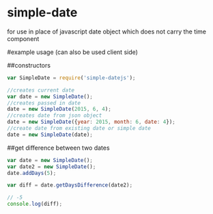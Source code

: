 # simple-date
for use in place of javascript date object which does not carry the time component

#example usage
(can also be used client side)

##constructors

```javascript
var SimpleDate = require('simple-datejs');

//creates current date
var date = new SimpleDate();
//creates passed in date
date = new SimpleDate(2015, 6, 4);
//creates date from json object
date = new SimpleDate({year: 2015, month: 6, date: 4});
//create date from existing date or simple date
date = new SimpleDate(date);
```

##get difference between two dates

```javascript
var date = new SimpleDate();
var date2 = new SimpleDate();
date.addDays(5);

var diff = date.getDaysDifference(date2);

// -5
console.log(diff);
```
